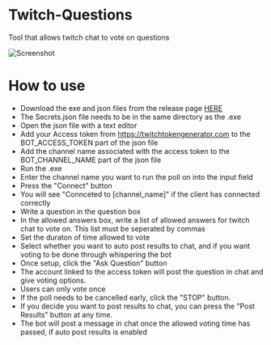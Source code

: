 # Twitch-Questions
Tool that allows twitch chat to vote on questions

![Screenshot](https://github.com/Ryason/Twitch-Questions/ProgramImage.PNG)

# How to use
- Download the exe and json files from the release page [HERE](https://github.com/Ryason/Twitch-Questions/releases/tag/v0.03)
- The Secrets.json file needs to be in the same directory as the .exe
- Open the json file with a text editor
- Add your Access token from https://twitchtokengenerator.com to the BOT_ACCESS_TOKEN part of the json file
- Add the channel name associated with the access token to the BOT_CHANNEL_NAME part of the json file
- Run the .exe
- Enter the channel name you want to run the poll on into the input field
- Press the "Connect" button
- You will see "Connceted to [channel_name]" if the client has connected correctly 
- Write a question in the question box
- In the allowed answers box, write a list of allowed answers for twitch chat to vote on. This list must be seperated by commas
- Set the duraton of time allowed to vote
- Select whether you want to auto post results to chat, and if you want voting to be done through whispering the bot
- Once setup, click the "Ask Question" button
- The account linked to the access token will post the question in chat and give voting options.
- Users can only vote once
- If the poll needs to be cancelled early, click the "STOP" button.
- If you decide you want to post results to chat, you can press the "Post Results" button at any time.
- The bot will post a message in chat once the allowed voting time has passed, if auto post results is enabled


